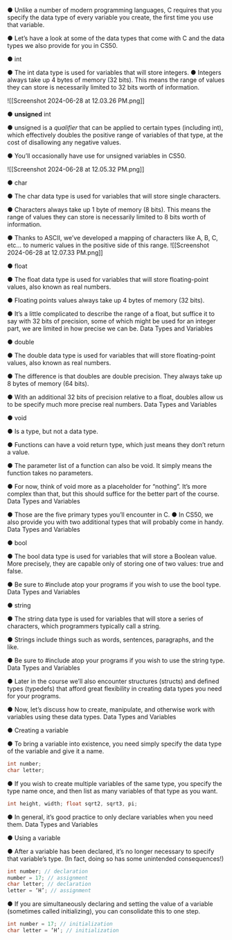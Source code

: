  
● Unlike a number of modern programming languages, C requires that you specify the data type of every variable you create, the first time you use that variable. 

● Let’s have a look at some of the data types that come with C and the data types we also provide for you in CS50. 

● int 

  ● The int data type is used for variables that will store integers. ● Integers always take up 4 bytes of memory (32 bits). This means the range of values they can store is necessarily limited to 32 bits worth of information. 

![[Screenshot 2024-06-28 at 12.03.26 PM.png]]

● **unsigned** int 

  ● unsigned is a *qualifier* that can be applied to certain types (including int), which effectively doubles the positive range of variables of that type, at the cost of disallowing any negative values.

  ● You’ll occasionally have use for unsigned variables in CS50. 

![[Screenshot 2024-06-28 at 12.05.32 PM.png]]

● char

  ● The char data type is used for variables that will store single characters. 
  
  ● Characters always take up 1 byte of memory (8 bits). This means the range of values they can store is necessarily limited to 8 bits worth of information. 
  
  ● Thanks to ASCII, we’ve developed a mapping of characters like A, B, C, etc… to numeric values in the positive side of this range. 
  ![[Screenshot 2024-06-28 at 12.07.33 PM.png]]
  
  
● float 
  
  ● The float data type is used for variables that will store floating-point values, also known as real numbers. 
  
  ● Floating points values always take up 4 bytes of memory (32 bits). 
  
  ● It’s a little complicated to describe the range of a float, but suffice it to say with 32 bits of precision, some of which might be used for an integer part, we are limited in how precise we can be. Data Types and Variables 
  
● double 

  ● The double data type is used for variables that will store floating-point values, also known as real numbers. 
  
  ● The difference is that doubles are double precision. They always take up 8 bytes of memory (64 bits). 
  
  ● With an additional 32 bits of precision relative to a float, doubles allow us to be specify much more precise real numbers. Data Types and Variables 
  
● void 

  ● Is a type, but not a data type. 

  ● Functions can have a void return type, which just means they don’t return a value. 

  ● The parameter list of a function can also be void. It simply means the function takes no parameters. 

  ● For now, think of void more as a placeholder for “nothing”. It’s more complex than that, but this should suffice for the better part of the course. Data Types and Variables 

  ● Those are the five primary types you’ll encounter in C. ● In CS50, we also provide you with two additional types that will probably come in handy. Data Types and Variables 

● bool 

  ● The bool data type is used for variables that will store a Boolean value. More precisely, they are capable only of storing one of two values: true and false. 
  
  ● Be sure to #include atop your programs if you wish to use the bool type. Data Types and Variables 
  
● string 

  ● The string data type is used for variables that will store a series of characters, which programmers typically call a string. 
  
  ● Strings include things such as words, sentences, paragraphs, and the like. 
  
  ● Be sure to #include atop your programs if you wish to use the string type. Data Types and Variables 
  
  ● Later in the course we’ll also encounter structures (structs) and defined types (typedefs) that afford great flexibility in creating data types you need for your programs. 
  
  ● Now, let’s discuss how to create, manipulate, and otherwise work with variables using these data types. Data Types and Variables 
  
● Creating a variable 
  
  ● To bring a variable into existence, you need simply specify the data type of the variable and give it a name. 
  
  ```c
  int number; 
  char letter; 
  ```
  
  ● If you wish to create multiple variables of the same type, you specify the type name once, and then list as many variables of that type as you want. 
  
  ```c
  int height, width; float sqrt2, sqrt3, pi; 
  ```
  
  ● In general, it’s good practice to only declare variables when you need them. Data Types and Variables
  
 ● Using a variable 
 
  ● After a variable has been declared, it’s no longer necessary to specify that variable’s type. (In fact, doing so has some unintended consequences!) 
  
  ```c 
  int number; // declaration 
  number = 17; // assignment 
  char letter; // declaration 
  letter = ‘H’; // assignment 
  ```
  
  ● If you are simultaneously declaring and setting the value of a variable (sometimes called initializing), you can consolidate this to one step. 
  
  ```c
  int number = 17; // initialization 
  char letter = ‘H’; // initialization
```